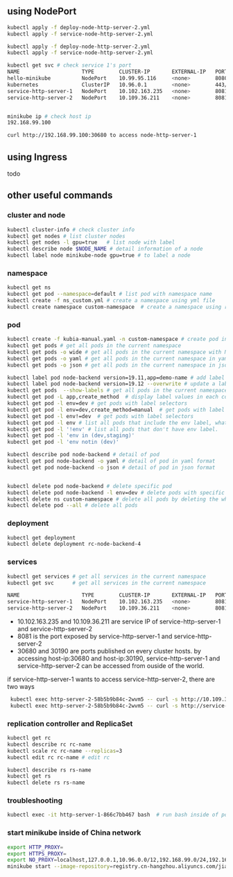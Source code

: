 
## using NodePort

```bash
kubectl apply -f deploy-node-http-server-2.yml
kubectl apply -f service-node-http-server-2.yml

kubectl apply -f deploy-node-http-server-2.yml
kubectl apply -f service-node-http-server-2.yml

kubectl get svc # check service 1's port
NAME                    TYPE        CLUSTER-IP       EXTERNAL-IP   PORT(S)          AGE
hello-minikube          NodePort    10.99.95.116     <none>        8080:30851/TCP   14d
kubernetes              ClusterIP   10.96.0.1        <none>        443/TCP          14d
service-http-server-1   NodePort    10.102.163.235   <none>        8081:30680/TCP   6s
service-http-server-2   NodePort    10.109.36.211    <none>        8081:30190/TCP   30m


minikube ip # check host ip
192.168.99.100

curl http://192.168.99.100:30680 to access node-http-server-1

```

## using Ingress

todo

## other useful commands

### cluster and node

```bash
kubectl cluster-info # check cluster info
kubectl get nodes # list cluster nodes
kubectl get nodes -l gpu=true   # list node with label
kubectl describe node $NODE_NAME # detail information of a node
kubectl label node minikube-node gpu=true # to label a node
```

### namespace

```bash
kubectl get ns
kubectl get pod --namespace=default # list pod with namespace name
kubectl create -f ns_custom.yml # create a namespace using yml file
kubectl create namespace custom-namespace  # create a namespace using raw command

```

### pod

```bash
kubectl create -f kubia-manual.yaml -n custom-namespace # create pod in a specific namespace, or add a namespace: `custom-namespace` entry to the metadata section 
kubectl get pods # get all pods in the current namespace
kubectl get pods -o wide # get all pods in the current namespace with Node information
kubectl get pods -o yaml # get all pods in the current namespace in yaml format
kubectl get pods -o json # get all pods in the current namespace in json format

kubectl label pod node-backend version=19.11,app=demo-name # add label to pods
kubectl label pod node-backend version=19.12 --overwrite # update a label
kubectl get pods  --show-labels # get all pods in the current namespace with labels
kubectl get pod -L app,create_method  # display label values in each column(label name is column name)
kubectl get pod -l env=dev # get pods with label selectors
kubectl get pod -l env=dev,create_method=manual  # get pods with label selectors
kubectl get pod -l env!=dev  # get pods with label selectors
kubectl get pod -l env # list all pods that include the env label, whatever its value is 
kubectl get pod -l '!env' # list all pods that don't have env label. 
kubectl get pod -l 'env in (dev,staging)'
kubectl get pod -l 'env notin (dev)'

kubectl describe pod node-backend # detail of pod
kubectl get pod node-backend -o yaml # detail of pod in yaml format
kubectl get pod node-backend -o json # detail of pod in json format


kubectl delete pod node-backend # delete specific pod
kubectl delete pod node-backend -l env=dev # delete pods with specific labels
kubectl delete ns custom-namespace # delete all pods by deleting the whole namespace 
kubectl delete pod --all # delete all pods
```

### deployment
```bash
kubectl get deployment
kubectl delete deployment rc-node-backend-4
```

### services

```bash
kubectl get services # get all services in the current namespace
kubectl get svc      # get all services in the current namespace

NAME                    TYPE        CLUSTER-IP       EXTERNAL-IP   PORT(S)          AGE
service-http-server-1   NodePort    10.102.163.235   <none>        8081:30680/TCP   16h
service-http-server-2   NodePort    10.109.36.211    <none>        8081:30190/TCP   16h

```
- 10.102.163.235 and 10.109.36.211 are service IP of service-http-server-1 and service-http-server-2
- 8081 is the port exposed by service-http-server-1 and service-http-server-2
- 30680 and 30190 are ports published on every cluster hosts. by accessing host-ip:30680 and host-ip:30190, service-http-server-1 and service-http-server-2 can be accessed from ouside of the world.

if service-http-server-1 wants to access service-http-server-2, there are two ways

```bash
 kubectl exec http-server-2-58b5b9b84c-2wvm5 -- curl -s http://10.109.36.211:8081
 kubectl exec http-server-2-58b5b9b84c-2wvm5 -- curl -s http://service-http-server-2.default:8081 # {service-name}.{namespace-name}.{configurable-domain-suffix}:{port}
```

### replication controller and ReplicaSet

```bash
kubectl get rc
kubectl describe rc rc-name
kubectl scale rc rc-name --replicas=3  		
kubectl edit rc rc-name # edit rc 	

kubectl describe rs rs-name
kubectl get rs
kubectl delete rs rs-name
```

### troubleshooting

```bash
kubectl exec -it http-server-1-866c7bb467 bash  # run bash inside of pod container

```

### start minikube inside of China network

```bash
export HTTP_PROXY=
export HTTPS_PROXY=
export NO_PROXY=localhost,127.0.0.1,10.96.0.0/12,192.168.99.0/24,192.168.39.0/24
minikube start --image-repository=registry.cn-hangzhou.aliyuncs.com/jianglichn
```

